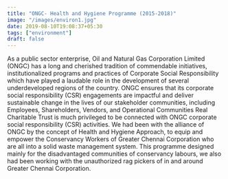 ```yaml
---
title: "ONGC- Health and Hygiene Programme (2015-2018)"
image: "/images/environ1.jpg"
date: 2019-08-10T19:08:37+05:30
tags: ["environment"]
draft: false
---
```


As a public sector enterprise, Oil and Natural Gas Corporation Limited (ONGC) has a long and cherished tradition of commendable initiatives, institutionalized programs and practices of Corporate Social Responsibility which have played a laudable role in the development of several underdeveloped regions of the country. ONGC ensures that its corporate social responsibility (CSR) engagements are impactful and deliver sustainable change in the lives of our stakeholder communities, including Employees, Shareholders, Vendors, and Operational Communities
Real Charitable Trust is much privileged to be connected with ONGC corporate social responsibility (CSR) activities. We had been with the alliance of ONGC by the concept of Health and Hygiene Approach, to equip and empower the Conservancy Workers of Greater Chennai Corporation who are all into a solid waste management system. This programme designed mainly for the disadvantaged communities of conservancy labours, we also had been working with the unauthorized rag pickers of in and around Greater Chennai Corporation.
